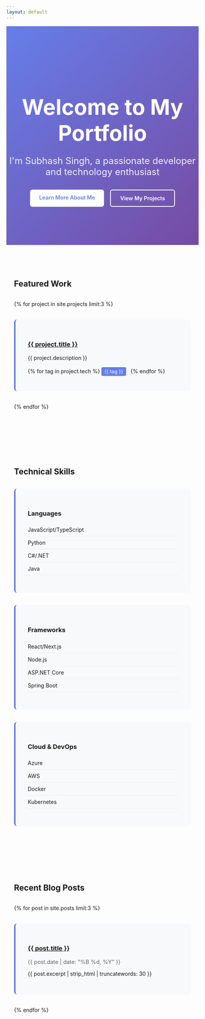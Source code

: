 ```yaml
---
layout: default
---
```


<div class="hero-section">
  <div class="hero-content">
    <h1 class="hero-title">Welcome to My Portfolio</h1>
    <p class="hero-subtitle">I'm Subhash Singh, a passionate developer and technology enthusiast</p>
    <div class="hero-buttons">
      <a href="/about/" class="btn btn-primary">Learn More About Me</a>
      <a href="/projects/" class="btn btn-secondary">View My Projects</a>
    </div>
  </div>
</div>

<section class="featured-section">
  <div class="container">
    <h2>Featured Work</h2>
    <div class="featured-grid">
      {% for project in site.projects limit:3 %}
      <div class="featured-item">
        <h3><a href="{{ project.url }}">{{ project.title }}</a></h3>
        <p>{{ project.description }}</p>
        <div class="tech-tags">
          {% for tag in project.tech %}
          <span class="tag">{{ tag }}</span>
          {% endfor %}
        </div>
      </div>
      {% endfor %}
    </div>
  </div>
</section>

<section class="skills-section">
  <div class="container">
    <h2>Technical Skills</h2>
    <div class="skills-grid">
      <div class="skill-category">
        <h3>Languages</h3>
        <ul>
          <li>JavaScript/TypeScript</li>
          <li>Python</li>
          <li>C#/.NET</li>
          <li>Java</li>
        </ul>
      </div>
      <div class="skill-category">
        <h3>Frameworks</h3>
        <ul>
          <li>React/Next.js</li>
          <li>Node.js</li>
          <li>ASP.NET Core</li>
          <li>Spring Boot</li>
        </ul>
      </div>
      <div class="skill-category">
        <h3>Cloud & DevOps</h3>
        <ul>
          <li>Azure</li>
          <li>AWS</li>
          <li>Docker</li>
          <li>Kubernetes</li>
        </ul>
      </div>
    </div>
  </div>
</section>

<section class="recent-posts">
  <div class="container">
    <h2>Recent Blog Posts</h2>
    <div class="posts-grid">
      {% for post in site.posts limit:3 %}
      <article class="post-preview">
        <h3><a href="{{ post.url }}">{{ post.title }}</a></h3>
        <p class="post-meta">{{ post.date | date: "%B %d, %Y" }}</p>
        <p>{{ post.excerpt | strip_html | truncatewords: 30 }}</p>
      </article>
      {% endfor %}
    </div>
  </div>
</section>

<style>
.hero-section {
  background: linear-gradient(135deg, #667eea 0%, #764ba2 100%);
  color: white;
  padding: 100px 0;
  text-align: center;
}

.hero-title {
  font-size: 3.5rem;
  font-weight: 700;
  margin-bottom: 1rem;
}

.hero-subtitle {
  font-size: 1.5rem;
  margin-bottom: 2rem;
  opacity: 0.9;
}

.hero-buttons {
  display: flex;
  gap: 1rem;
  justify-content: center;
  flex-wrap: wrap;
}

.btn {
  padding: 12px 24px;
  text-decoration: none;
  border-radius: 6px;
  font-weight: 600;
  transition: all 0.3s ease;
}

.btn-primary {
  background: white;
  color: #667eea;
}

.btn-secondary {
  background: transparent;
  color: white;
  border: 2px solid white;
}

.btn:hover {
  transform: translateY(-2px);
  box-shadow: 0 4px 12px rgba(0,0,0,0.2);
}

.featured-section, .skills-section, .recent-posts {
  padding: 60px 0;
}

.container {
  max-width: 1200px;
  margin: 0 auto;
  padding: 0 20px;
}

.featured-grid, .skills-grid, .posts-grid {
  display: grid;
  gap: 2rem;
  margin-top: 2rem;
}

.featured-grid {
  grid-template-columns: repeat(auto-fit, minmax(300px, 1fr));
}

.skills-grid {
  grid-template-columns: repeat(auto-fit, minmax(250px, 1fr));
}

.posts-grid {
  grid-template-columns: repeat(auto-fit, minmax(300px, 1fr));
}

.featured-item, .skill-category, .post-preview {
  background: #f8f9fa;
  padding: 2rem;
  border-radius: 8px;
  border-left: 4px solid #667eea;
}

.tech-tags {
  margin-top: 1rem;
}

.tag {
  display: inline-block;
  background: #667eea;
  color: white;
  padding: 4px 8px;
  border-radius: 4px;
  font-size: 0.8rem;
  margin-right: 0.5rem;
  margin-bottom: 0.5rem;
}

.skill-category ul {
  list-style: none;
  padding: 0;
}

.skill-category li {
  padding: 0.5rem 0;
  border-bottom: 1px solid #eee;
}

.post-meta {
  color: #666;
  font-size: 0.9rem;
}
</style>